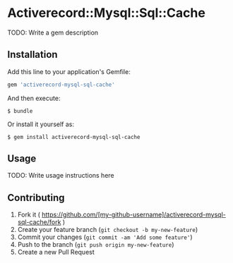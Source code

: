 # Activerecord::Mysql::Sql::Cache

TODO: Write a gem description

## Installation

Add this line to your application's Gemfile:

```ruby
gem 'activerecord-mysql-sql-cache'
```

And then execute:

    $ bundle

Or install it yourself as:

    $ gem install activerecord-mysql-sql-cache

## Usage

TODO: Write usage instructions here

## Contributing

1. Fork it ( https://github.com/[my-github-username]/activerecord-mysql-sql-cache/fork )
2. Create your feature branch (`git checkout -b my-new-feature`)
3. Commit your changes (`git commit -am 'Add some feature'`)
4. Push to the branch (`git push origin my-new-feature`)
5. Create a new Pull Request
